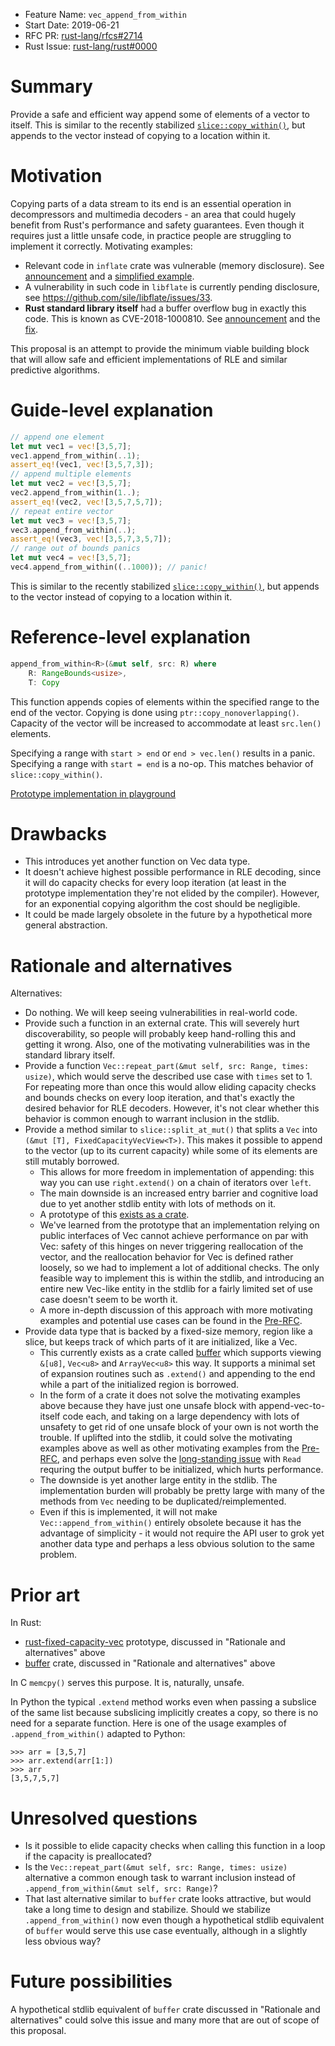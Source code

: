 - Feature Name: `vec_append_from_within`
- Start Date: 2019-06-21
- RFC PR: [rust-lang/rfcs#2714](https://github.com/rust-lang/rfcs/pull/2714)
- Rust Issue: [rust-lang/rust#0000](https://github.com/rust-lang/rust/issues/0000)

# Summary
[summary]: #summary

Provide a safe and efficient way append some of elements of a vector to itself. This is similar to the recently stabilized [`slice::copy_within()`](https://doc.rust-lang.org/std/primitive.slice.html#method.copy_within), but appends to the vector instead of copying to a location within it.

# Motivation
[motivation]: #motivation

Copying parts of a data stream to its end is an essential operation in decompressors and multimedia decoders - an area that could hugely benefit from Rust's performance and safety guarantees. Even though it requires just a little unsafe code, in practice people are struggling to implement it correctly. Motivating examples:

 * Relevant code in `inflate` crate was vulnerable (memory disclosure). See [announcement](https://www.reddit.com/r/rust/comments/8zpp5f/) and a [simplified example](https://github.com/rust-lang/rfcs/pull/2714#issuecomment-504671231).
 * A vulnerability in such code in `libflate` is currently pending disclosure, see https://github.com/sile/libflate/issues/33.
 * **Rust standard library itself** had a buffer overflow bug in exactly this code. This is known as CVE-2018-1000810. See [announcement](https://blog.rust-lang.org/2018/09/21/Security-advisory-for-std.html) and the [fix](https://github.com/rust-lang/rust/pull/54397).

This proposal is an attempt to provide the minimum viable building block that will allow safe and efficient implementations of RLE and similar predictive algorithms.

# Guide-level explanation
[guide-level-explanation]: #guide-level-explanation

```rust
// append one element
let mut vec1 = vec![3,5,7];
vec1.append_from_within(..1);
assert_eq!(vec1, vec![3,5,7,3]);
// append multiple elements
let mut vec2 = vec![3,5,7];
vec2.append_from_within(1..);
assert_eq!(vec2, vec![3,5,7,5,7]);
// repeat entire vector
let mut vec3 = vec![3,5,7];
vec3.append_from_within(..);
assert_eq!(vec3, vec![3,5,7,3,5,7]);
// range out of bounds panics
let mut vec4 = vec![3,5,7];
vec4.append_from_within((..1000)); // panic!
```

This is similar to the recently stabilized [`slice::copy_within()`](https://doc.rust-lang.org/std/primitive.slice.html#method.copy_within), but appends to the vector instead of copying to a location within it.

# Reference-level explanation
[reference-level-explanation]: #reference-level-explanation

```rust
append_from_within<R>(&mut self, src: R) where
    R: RangeBounds<usize>,
    T: Copy
```

This function appends copies of elements within the specified range to the end of the vector. Copying is done using `ptr::copy_nonoverlapping()`. Capacity of the vector will be increased to accommodate at least `src.len()` elements.

Specifying a range with `start > end` or `end > vec.len()` results in a panic. Specifying a range with `start = end` is a no-op. This matches behavior of `slice::copy_within()`.

[Prototype implementation in playground](https://play.rust-lang.org/?version=stable&mode=debug&edition=2018&gist=016ea345d36d1091e0925c320a1b99c9)

# Drawbacks
[drawbacks]: #drawbacks

 - This introduces yet another function on Vec data type.
 - It doesn't achieve highest possible performance in RLE decoding, since it will do capacity checks for every loop iteration (at least in the prototype implementation they're not elided by the compiler). However, for an exponential copying algorithm the cost should be negligible.
 - It could be made largely obsolete in the future by a hypothetical more general abstraction.

# Rationale and alternatives
[rationale-and-alternatives]: #rationale-and-alternatives

Alternatives:

- Do nothing. We will keep seeing vulnerabilities in real-world code.
- Provide such a function in an external crate. This will severely hurt discoverability, so people will probably keep hand-rolling this and getting it wrong. Also, one of the motivating vulnerabilities was in the standard library itself.
- Provide a function `Vec::repeat_part(&mut self, src: Range, times: usize)`, which would serve the described use case with `times` set to 1. For repeating more than once this would allow eliding capacity checks and bounds checks on every loop iteration, and that's exactly the desired behavior for RLE decoders. However, it's not clear whether this behavior is common enough to warrant inclusion in the stdlib.
- Provide a method similar to `slice::split_at_mut()` that splits a `Vec` into `(&mut [T], FixedCapacityVecView<T>)`. This makes it possible to append to the vector (up to its current capacity) while some of its elements are still mutably borrowed.
   -  This allows for more freedom in implementation of appending: this way you can use `right.extend()` on a chain of iterators over `left`.
   - The main downside is an increased entry barrier and cognitive load due to yet another stdlib entity with lots of methods on it.
   - A prototype of this [exists as a crate](https://github.com/WanzenBug/rust-fixed-capacity-vec).
   - We've learned from the prototype that an implementation relying on public interfaces of Vec cannot achieve performance on par with Vec: safety of this hinges on never triggering reallocation of the vector, and the reallocation behavior for Vec is defined rather loosely, so we had to implement a lot of additional checks. The only feasible way to implement this is within the stdlib, and introducing an entire new Vec-like entity in the stdlib for a fairly limited set of use case doesn't seem to be worth it.
   - A more in-depth discussion of this approach with more motivating examples and potential use cases can be found in the [Pre-RFC](https://internals.rust-lang.org/t/pre-rfc-fixed-capacity-view-of-vec/).
- Provide data type that is backed by a fixed-size memory, region like a slice, but keeps track of which parts of it are initialized, like a Vec.
   - This currently exists as a crate called [buffer](https://github.com/tbu-/buffer) which supports viewing `&[u8]`, `Vec<u8>` and `ArrayVec<u8>` this way. It supports a minimal set of expansion routines such as `.extend()` and appending to the end while a part of the initialized region is borrowed.
   - In the form of a crate it does not solve the motivating examples above because they have just one unsafe block with append-vec-to-itself code each, and taking on a large dependency with lots of unsafety to get rid of one unsafe block of your own is not worth the trouble. If uplifted into the stdlib, it could solve the motivating examples above as well as other motivating examples from the [Pre-RFC](https://internals.rust-lang.org/t/pre-rfc-fixed-capacity-view-of-vec/8413/20), and perhaps even solve the [long-standing issue](https://github.com/mozilla/mp4parse-rust/issues/172) with `Read` requring the output buffer to be initialized, which hurts performance.
   - The downside is yet another large entity in the stdlib. The implementation burden will probably be pretty large with many of the methods from `Vec` needing to be duplicated/reimplemented.
   - Even if this is implemented, it will not make `Vec::append_from_within()` entirely obsolete because it has the advantage of simplicity - it would not require the API user to grok yet another data type and perhaps a less obvious solution to the same problem.

# Prior art
[prior-art]: #prior-art

In Rust:
 - [rust-fixed-capacity-vec](https://github.com/WanzenBug/rust-fixed-capacity-vec) prototype, discussed in "Rationale and alternatives" above
 - [buffer](https://github.com/tbu-/buffer) crate, discussed in "Rationale and alternatives" above

In C `memcpy()` serves this purpose. It is, naturally, unsafe.

In Python the typical `.extend` method works even when passing a subslice of the same list because subslicing implicitly creates a copy, so there is no need for a separate function. Here is one of the usage examples of `.append_from_within()` adapted to Python:
```python3
>>> arr = [3,5,7]
>>> arr.extend(arr[1:])
>>> arr
[3,5,7,5,7]
```

# Unresolved questions
[unresolved-questions]: #unresolved-questions

 - Is it possible to elide capacity checks when calling this function in a loop if the capacity is preallocated?
 - Is the `Vec::repeat_part(&mut self, src: Range, times: usize)` alternative a common enough task to warrant inclusion instead of `.append_from_within(&mut self, src: Range)`?
 - That last alternative similar to `buffer` crate looks attractive, but would take a long time to design and stabilize. Should we stabilize `.append_from_within()` now even though a hypothetical stdlib equivalent of `buffer` would serve this use case eventually, although in a slightly less obvious way?

# Future possibilities
[future-possibilities]: #future-possibilities

A hypothetical stdlib equivalent of `buffer` crate discussed in "Rationale and alternatives" could solve this issue and many more that are out of scope of this proposal.
